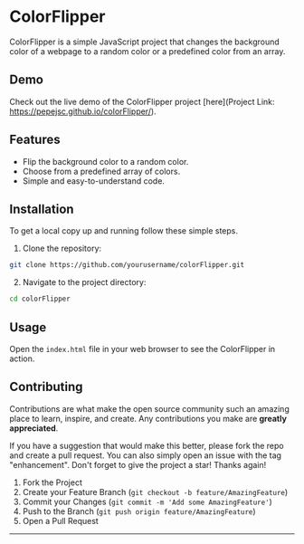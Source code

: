 # ColorFlipper

ColorFlipper is a simple JavaScript project that changes the background color of a webpage to a random color or a predefined color from an array.

## Demo

Check out the live demo of the ColorFlipper project [here](Project Link: https://pepejsc.github.io/colorFlipper/).

## Features

- Flip the background color to a random color.
- Choose from a predefined array of colors.
- Simple and easy-to-understand code.

## Installation

To get a local copy up and running follow these simple steps.

1. Clone the repository:

```sh
git clone https://github.com/yourusername/colorFlipper.git
```

2. Navigate to the project directory:

```sh
cd colorFlipper
```

## Usage

Open the `index.html` file in your web browser to see the ColorFlipper in action.

## Contributing

Contributions are what make the open source community such an amazing place to learn, inspire, and create. Any contributions you make are **greatly appreciated**.

If you have a suggestion that would make this better, please fork the repo and create a pull request. You can also simply open an issue with the tag "enhancement".
Don't forget to give the project a star! Thanks again!

1. Fork the Project
2. Create your Feature Branch (`git checkout -b feature/AmazingFeature`)
3. Commit your Changes (`git commit -m 'Add some AmazingFeature'`)
4. Push to the Branch (`git push origin feature/AmazingFeature`)
5. Open a Pull Request

---
